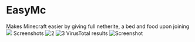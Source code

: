 # EasyMc
Makes Minecraft easier by giving full netherite, a bed and food upon joining 
![](https://github.com/meoowe/EasyMc/assets/96916064/ba1aa64c-9633-49a8-87bb-817d62ea9485)
Screenshots
![2](https://github.com/meoowe/EasyMc/assets/96916064/145aebb0-3980-4f4b-829d-d9b89975c246)
![3](https://github.com/meoowe/EasyMc/assets/96916064/42b02890-40c3-4a2b-a67b-a4c8f0bde620)
VirusTotal results ![Screenshot](https://github.com/meoowe/EasyMc/assets/96916064/a6e7a5a7-01ea-49af-a2f7-6606f9a0e5b9)
